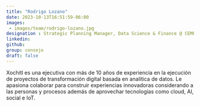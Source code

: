 ```yaml
---
title: "Rodrigo Lozano"
date: 2023-10-13T16:51:59-06:00
images: 
 - images/team/rodrigo-lozano.jpg
designation : Strategic Planning Manager, Data Science & Finance @ CEMEX
linkedin: 
github: 
group: consejo
draft: false
---
```


Xochitl es una ejecutiva con más de 10 años de experiencia en la ejecución de proyectos de transformación digital basada en analítica de datos. Le apasiona colaborar para construir experiencias innovadoras considerando a las personas y procesos además de aprovechar tecnologías como cloud, AI, social e IoT.